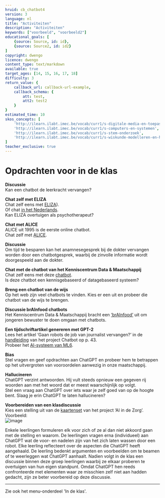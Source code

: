 ```yaml
---
hruid: cb_chatbot4
version: 3
language: nl
title: "Activiteiten"
description: "Activiteiten"
keywords: ["voorbeeld", "voorbeeld2"]
educational_goals: [
    {source: Source, id: id}, 
    {source: Source2, id: id2}
]
copyright: dwengo
licence: dwengo
content_type: text/markdown
available: true
target_ages: [14, 15, 16, 17, 18]
difficulty: 3
return_value: {
    callback_url: callback-url-example,
    callback_schema: {
        att: test,
        att2: test2
    }
}
estimated_time: 10
skos_concepts: [
    'http://ilearn.ilabt.imec.be/vocab/curr1/s-digitale-media-en-toepassingen', 
    'http://ilearn.ilabt.imec.be/vocab/curr1/s-computers-en-systemen', 
    'http://ilearn.ilabt.imec.be/vocab/curr1/s-stem-onderzoek', 
    'http://ilearn.ilabt.imec.be/vocab/curr1/s-wiskunde-modelleren-en-heuristiek'
]
teacher_exclusive: true
---
```


# Opdrachten voor in de klas

**Discussie**<br>
Kan een chatbot de leerkracht vervangen?

**Chat zelf met ELIZA**<br>
Chat zelf eens met [ELIZA](https://web.njit.edu/~ronkowit/eliza.html)).<br>
Of chat [in het Nederlands](https://www.eclecticenergies.com/nederlands/psyche/eliza).<br>
Kan ELIZA overtuigen als psychotherapeut?

**Chat met ALICE**<br>
ALICE uit 1995 is de eerste online chatbot.<br>
Chat zelf met [ALICE](https://www.pandorabots.com/pandora/talk?botid=b8d616e35e36e881).

**Discussie**<br>
Om tijd te besparen kan het anamnesegesprek bij de dokter vervangen worden door een chatbotgesprek, waarbij de zinvolle informatie wordt doorgespeeld aan de dokter.

**Chat met de chatbot van het Kenniscentrum Data & Maatschappij**<br>
Chat zelf eens met deze [chatbot](https://data-en-maatschappij.ai/nieuws/de-chatbot-van-het-kenniscentrum-data-maatschappij).<br>
Is deze chatbot een kennisgebaseerd of datagebaseerd systeem?

**Breng een chatbot van de wijs**<br>
Op het web zijn veel chatbots te vinden. Kies er een uit en probeer die chatbot van de wijs te brengen.

**Discussie brAInfood chatbots**<br>
Het Kenniscentrum Data & Maatschappij bracht een [‘brAInfood’](https://dwengo.org/assets/files/chatbot/Brainfood13_Chatbots_NL.pdf) uit om jongeren bewuster te doen omgaan met chatbots.

**Een tijdschriftartikel genereren met GPT-2**<br>
Lees het artikel ‘Gaan robots de job van journalist vervangen?’ in de [handleiding](https://dwengo.org/assets/files/chatbot/Chatbot_handleiding_eerstedruk.pdf) van het project Chatbot op p. 43.<br>
Probeer het [AI-systeem van ML6](https://gpt2.ml6.eu/nl).

**Bias**<br>
Stel vragen en geef opdrachten aan ChatGPT en probeer hem te betrappen op het uitvergroten van vooroordelen aanwezig in onze maatschappij.

**Hallucineren**<br>
ChatGPT verzint antwoorden. Hij vult steeds opnieuw een gegeven rij woorden aan met het woord dat er meest waarschijnlijk op volgt.<br>
Stel een vraag aan ChatGPT over iets waar je zelf goed van op de hoogte bent. Slaag je erin ChatGPT te laten hallucineren?

**Voorbereiden van een klasdiscussie**<br>
Kies een stelling uit van de [kaartenset](https://dwengo.org/assets/files/care/Kaartset_AIIndeZorg_AIOpSchool_Dwengo.pdf) van het project ‘AI in de Zorg’. <br>
Voorbeeld:<br>
![image](https://user-images.githubusercontent.com/48352335/218336427-bc8cfc21-bb17-4da7-9816-116f70d0a507.png)

Enkele leerlingen formuleren elk voor zich of ze al dan niet akkoord gaan met de stelling en waarom. De leerlingen vragen erna (individueel) aan ChatGPT wat de voor- en nadelen zijn van het zich laten wassen door een robot. Elke leerling reflecteert over de aspecten die ChatGPT heeft aangehaald. De leerling bedenkt argumenten en voorbeelden om te beamen of te weerleggen wat ChatGPT aanhaalt. Nadien volgt in de klas een discussie binnen deze groep leerlingen waarbij ze elkaar proberen te overtuigen van hun eigen standpunt. Omdat ChatGPT hen reeds confronteerde met elementen waar ze misschien zelf niet aan hadden gedacht, zijn ze beter voorbereid op deze discussie.  

**********************
Zie ook het menu-onderdeel 'In de klas'.
